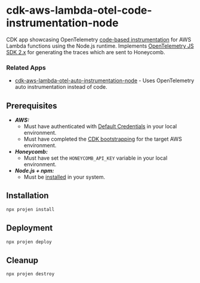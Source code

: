 # cdk-aws-lambda-otel-code-instrumentation-node

CDK app showcasing OpenTelemetry [code-based instrumentation](https://opentelemetry.io/docs/concepts/instrumentation/code-based/) for AWS Lambda functions using the Node.js runtime. Implements [OpenTelemetry JS SDK 2.x](https://opentelemetry.io/blog/2025/otel-js-sdk-2-0/) for generating the traces which are sent to Honeycomb.

### Related Apps

- [cdk-aws-lambda-otel-auto-instrumentation-node](https://github.com/garysassano/cdk-aws-lambda-otel-auto-instrumentation-node) - Uses OpenTelemetry auto instrumentation instead of code.

## Prerequisites

- **_AWS:_**
  - Must have authenticated with [Default Credentials](https://docs.aws.amazon.com/cdk/v2/guide/cli.html#cli_auth) in your local environment.
  - Must have completed the [CDK bootstrapping](https://docs.aws.amazon.com/cdk/v2/guide/bootstrapping.html) for the target AWS environment.
- **_Honeycomb:_**
  - Must have set the `HONEYCOMB_API_KEY` variable in your local environment.
- **_Node.js + npm:_**
  - Must be [installed](https://docs.npmjs.com/downloading-and-installing-node-js-and-npm) in your system.

## Installation

```sh
npx projen install
```

## Deployment

```sh
npx projen deploy
```

## Cleanup

```sh
npx projen destroy
```
